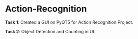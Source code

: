 # Action-Recognition

**Task 1**:
  Created a GUI on PyQT5 for Action Recognition Project.
  
**Task 2**:
  Object Detection and Counting in UI.
